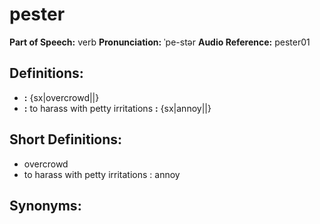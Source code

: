 # pester

**Part of Speech:** verb
**Pronunciation:** ˈpe-stər
**Audio Reference:** pester01

## Definitions:
- **:** {sx|overcrowd||}
- **:** to harass with petty irritations **:** {sx|annoy||}

## Short Definitions:
- overcrowd
- to harass with petty irritations : annoy

## Synonyms:
